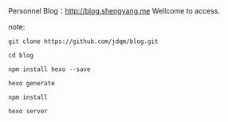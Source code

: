 
Personnel Blog：http://blog.shengyang.me Wellcome to access.


note:

```
git clone https://github.com/jdqm/blog.git

cd blog

npm install hexo --save

hexo generate

npm install

hexo server

```
